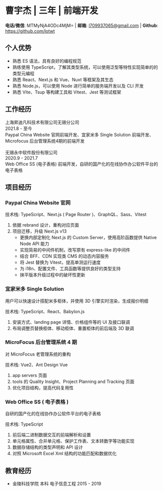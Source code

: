 # 曹宇杰 | 三年 | 前端开发

**电话/微信**: MTMyNjA4ODc4MjM= | **邮箱**: l709937065@gmail.com | **Github**: https://github.com/lotwt

## 个人优势

- 熟悉 ES 语法，具有良好的编程规范
- 熟练使用 TypeScript，了解其类型系统，可以使用泛型等特性实现简单的的类型元编程
- 熟悉 React、Next.js 和 Vue、Nuxt 等框架及其生态
- 熟悉 Node.js，可以使用 Node 进行简单的服务端开发以及 CLI 开发
- 熟悉 Vite、Tsup 等构建工具和 Vitest、Jest 等测试框架

## 工作经历

  <section>
    <div flex justify-between font-bold text-lg>
      <div>上海昇迪凡科技术有限公司无锡分公司</div>
      <div>2021.8 - 至今</div>
    </div>
    <div>
      Paypal China Website 官网前端开发、宜家米多 Single Solution 前端开发、Microfocus 后台管理系统4期的前端开发
    </div>
  </section>
  
  <br />

  <section>
    <div flex justify-between font-bold text-lg>
      <div>无锡永中软件股份有限公司</div>
      <div>2020.9 - 2021.7</div>
    </div>
    <div>
      Web Office SS (电子表格) 前端开发，自研的国产化的在线协作办公软件平台的电子表格
    </div>
  </section>

## 项目经历

### Paypal China Website 官网

技术栈: TypeScript、Next.js ( Page Router )、GraphQL、Sass、Vitest

1. 依据 rebrand 设计，重构对应页面
1. 项目迁移，升级 Next.js v13
   - 更换内部定制化 Next.js 的 Custom Server，使用高阶函数提供 Native Node API 能力
   - 实现简易的中间件机制，改写原有 express-like 的中间件
   - 结合 BFF、CDN 实现类 CMS 的动态内容服务
   - 将 Jest 替换为 Vitest，提高单测运行速度
   - 为 i18n、配置文件、工具函数等提供良好的类型支持
   - 抹平版本升级过程中的破坏性更新

### 宜家米多 Single Solution

用户可以快速设计搭配米多柜体，并使用 3D 引擎实时渲染，生成报价明细

技术栈: TypeScript、React、Babylon.js

1. 安装方式、landing page 详情、价格组件等的 UI 及接口联调
1. 布局调整页替换柜体、移动柜体、重置柜体的前后端及 3D 联调

### MicroFocus 后台管理系统 4 期

对 MicroFocus 老管理系统的重构

技术栈: Vue2、Ant Design Vue

1. app servers 页面
1. tools 的 Quality Insight、Project Planning and Tracking 页面
1. 优化项目结构，提高代码复用性

### Web Office SS ( 电子表格 )

自研的国产化的在线协作办公软件平台的电子表格

技术栈: TypeScript

1. 前后端二进制数据交互的前端解析和设置
1. 单元格属性、合并单元格、保护工作表、文本转数字等功能实现
1. 数据存储结构的类型声明和 API 设计
1. 对照 Microsoft Excel Xml 结构的功能匹配和数据优化

## 教育经历

- 金陵科技学院 本科 电子信息工程 2015 - 2019
